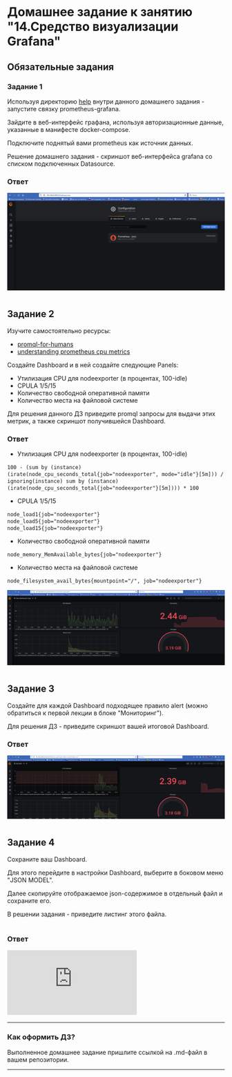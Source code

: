 # Домашнее задание к занятию "14.Средство визуализации Grafana"

## Обязательные задания

### Задание 1
Используя директорию [help](./help) внутри данного домашнего задания - запустите связку prometheus-grafana.

Зайдите в веб-интерфейс графана, используя авторизационные данные, указанные в манифесте docker-compose.

Подключите поднятый вами prometheus как источник данных.

Решение домашнего задания - скриншот веб-интерфейса grafana со списком подключенных Datasource.

### Ответ
![screen](help/ds.png)

#

## Задание 2
Изучите самостоятельно ресурсы:
- [promql-for-humans](https://timber.io/blog/promql-for-humans/#cpu-usage-by-instance)
- [understanding prometheus cpu metrics](https://www.robustperception.io/understanding-machine-cpu-usage)

Создайте Dashboard и в ней создайте следующие Panels:
- Утилизация CPU для nodeexporter (в процентах, 100-idle)
- CPULA 1/5/15
- Количество свободной оперативной памяти
- Количество места на файловой системе

Для решения данного ДЗ приведите promql запросы для выдачи этих метрик, а также скриншот получившейся Dashboard.

### Ответ

- Утилизация CPU для nodeexporter (в процентах, 100-idle)
```
100 - (sum by (instance) (irate(node_cpu_seconds_total{job="nodeexporter", mode="idle"}[5m])) / ignoring(instance) sum by (instance) (irate(node_cpu_seconds_total{job="nodeexporter"}[5m]))) * 100
```

- CPULA 1/5/15
```
node_load1{job="nodeexporter"}
node_load5{job="nodeexporter"}
node_load15{job="nodeexporter"}
```

- Количество свободной оперативной памяти
```
node_memory_MemAvailable_bytes{job="nodeexporter"}
```

- Количество места на файловой системе
```
node_filesystem_avail_bytes{mountpoint="/", job="nodeexporter"}
```

![screen](help/dash.png)

#

## Задание 3
Создайте для каждой Dashboard подходящее правило alert (можно обратиться к первой лекции в блоке "Мониторинг").

Для решения ДЗ - приведите скриншот вашей итоговой Dashboard.

### Ответ

![screen](help/alerts.png)

#

## Задание 4
Сохраните ваш Dashboard.

Для этого перейдите в настройки Dashboard, выберите в боковом меню "JSON MODEL".

Далее скопируйте отображаемое json-содержимое в отдельный файл и сохраните его.

В решении задания - приведите листинг этого файла.

#

### Ответ

![Листинг файла](https://github.com/m1m1cra/CI-CD/blob/MNT-video/10-monitoring-03-grafana/help/dash.json)

---

### Как оформить ДЗ?

Выполненное домашнее задание пришлите ссылкой на .md-файл в вашем репозитории.

---
